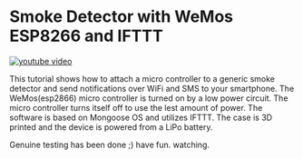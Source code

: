 # Smoke Detector with WeMos ESP8266 and IFTTT

[![youtube video](https://img.youtube.com/vi/IwT00w_U24c/0.jpg)](https://www.youtube.com/watch?v=IwT00w_U24c)

This tutorial shows how to attach a micro controller to a generic smoke detector
and send notifications over WiFi and SMS to your smartphone. The WeMos(esp2866)
micro controller is turned on by a low power circuit. The micro controller turns
itself off to use the lest amount of power. The software is based on Mongoose OS and utilizes IFTTT.
The case is 3D printed and the device is powered from a LiPo battery.

Genuine testing has been done ;) have fun. watching. 
